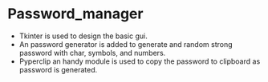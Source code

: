 # Password_manager
* Tkinter is used to design the basic gui.
* An password generator is added to generate and random strong password with char, symbols, and numbers.
* Pyperclip an handy module is used to copy the password to clipboard as password is generated.
